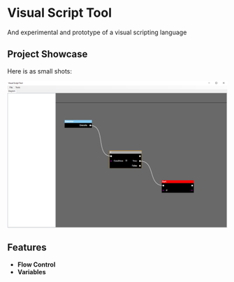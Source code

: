 # Visual Script Tool

And experimental and prototype of a visual scripting language

## Project Showcase

Here is as small shots:

![Shot1](https://raw.githubusercontent.com/omidshahbazi/omidshahbazi.github.io/master/Materials/VisualScriptTool/Shot1.PNG)

## Features

* **Flow Control**
* **Variables**
